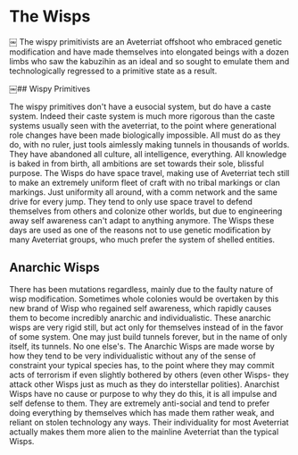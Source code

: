 # The Wisps

￼
The wispy primitivists are an Aveterriat offshoot who embraced genetic modification and have made themselves into elongated beings with a dozen limbs who saw the kabuzihin as an ideal and so sought to emulate them and technologically regressed to a primitive state as a result.  

￼## Wispy Primitives

The wispy primitives don't have a eusocial system, but do have a caste system.  Indeed their caste system is much more rigorous than the caste systems usually seen with the aveterriat,  to the point where generational role changes have been made biologically impossible.  All must do as they do, with no ruler, just tools aimlessly making tunnels in thousands of worlds.  They have abandoned all culture, all intelligence, everything.  All knowledge is baked in from birth, all ambitions are set towards their sole, blissful purpose.  The Wisps do have space travel, making use of Aveterriat tech still to make an extremely uniform fleet of craft with no tribal markings or clan markings.  Just uniformity all around, with a comm network and the same drive for every jump.  They tend to only use space travel to defend themselves from others and colonize other worlds, but due to engineering away self awareness can't adapt to anything anymore.  The Wisps these days are used as one of the reasons not to use genetic modification by many Aveterriat groups, who much prefer the system of shelled entities.

## Anarchic Wisps

There has been mutations regardless, mainly due to the faulty nature of wisp modification.  Sometimes whole colonies would be overtaken by this new brand of Wisp who regained self awareness, which rapidly causes them to become incredibly anarchic and individualistic.  These anarchic wisps are very rigid still, but act only for themselves instead of in the favor of some system.  One may just build tunnels forever, but in the name of only itself, its tunnels. No one else's.  The Anarchic Wisps are made worse by how they tend to be very individualistic without any of the sense of constraint your typical species has, to the point where they may commit acts of terrorism if even slightly bothered by others (even other Wisps- they attack other Wisps just as much as they do interstellar polities).  Anarchist Wisps have no cause or purpose to why they do this, it is all impulse and self defense to them.  They are extremely anti-social and tend to prefer doing everything by themselves which has made them rather weak, and reliant on stolen technology any ways.  Their individuality for most Aveterriat actually makes them more alien to the mainline Aveterriat than the typical Wisps.
